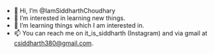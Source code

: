 - 👋 Hi, I’m @IamSiddharthChoudhary
- 👀 I’m interested in learning new things.
- 🌱 I’m learning things which I am interested in.
- 📫 You can reach me on it_is_siddharth (Instagram) and via gmail at csiddharth380@gmail.com.

<!---
IamSiddharthChoudhary/IamSiddharthChoudhary is a ✨ special ✨ repository because its `README.md` (this file) appears on your GitHub profile.
You can click the Preview link to take a look at your changes.
--->
